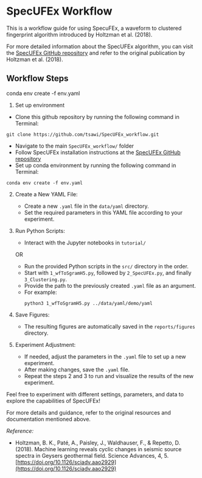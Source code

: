 # SpecUFEx Workflow

This is a workflow guide for using SpecuFEx, a waveform to clustered fingerprint algorithm introduced by Holtzman et al. (2018).

For more detailed information about the SpecUFEx algorithm, you can visit the [SpecUFEx GitHub repository](https://github.com/SpecUFex) and refer to the original publication by Holtzman et al. (2018).

## Workflow Steps


conda env create -f env.yaml

1. Set up environment
  - Clone this github repository by running the following command in Terminal:
  ```
  git clone https://github.com/tsawi/SpecUFEx_workflow.git
  ```
  - Navigate to the main `SpecUFEx_workflow/` folder
  - Follow SpecUFEx installation instructions at the [SpecUFEx GitHub repository](https://github.com/SpecUFex)
  - Set up conda environment by running the following command in Terminal:
  ```
  conda env create -f env.yaml
  ```

2. Create a New YAML File:
   - Create a new `.yaml` file in the `data/yaml` directory.
   - Set the required parameters in this YAML file according to your experiment.

3. Run Python Scripts:

   - Interact with the Jupyter notebooks in `tutorial/`

   OR

   - Run the provided Python scripts in the `src/` directory in the order.
   - Start with `1_wfToSgramH5.py`, followed by `2_SpecUFEx.py`, and finally `3_Clustering.py`.
   - Provide the path to the previously created `.yaml` file as an argument.
   - For example:
     ```
     python3 1_wfToSgramH5.py ../data/yaml/demo/yaml
     ```


4. Save Figures:
   - The resulting figures are automatically saved in the `reports/figures` directory.

5. Experiment Adjustment:
   - If needed, adjust the parameters in the `.yaml` file to set up a new experiment.
   - After making changes, save the `.yaml` file.
   - Repeat the steps 2 and 3 to run and visualize the results of the new experiment.

Feel free to experiment with different settings, parameters, and data to explore the capabilities of SpecUFEx!

For more details and guidance, refer to the original resources and documentation mentioned above.

*Reference:*
- Holtzman, B. K., Paté, A., Paisley, J., Waldhauser, F., & Repetto, D. (2018). Machine learning reveals cyclic changes in seismic source spectra in Geysers geothermal field. Science Advances, 4, 5. [https://doi.org/10.1126/sciadv.aao2929](https://doi.org/10.1126/sciadv.aao2929)
